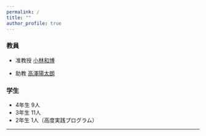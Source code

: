 ```yaml
---
permalink: /
title: ""
author_profile: true
---
```


### 教員

- 准教授 [小林和博](http://kaz-kobayashi.github.io/)

- 助教 [高澤陽太朗](https://takazawa.github.io/)

### 学生

- 4年生 9人 
- 3年生 11人
- 2年生 1人（高度実践プログラム）
----